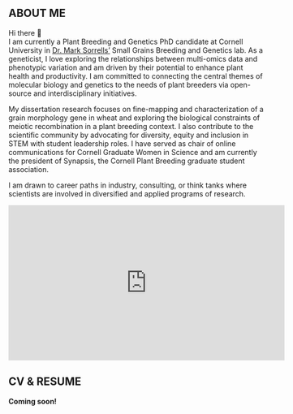 ## ABOUT ME  

Hi there 👋  
I am currently a Plant Breeding and Genetics PhD candidate at Cornell University in [Dr. Mark Sorrells’](https://plbrgen.cals.cornell.edu/people/mark-sorrells/) Small Grains Breeding and Genetics lab. As a geneticist, I love exploring the relationships between multi-omics data and phenotypic variation and am driven by their potential to enhance plant health and productivity. I am committed to connecting the central themes of molecular biology and genetics to the needs of plant breeders via open-source and interdisciplinary initiatives.  

My dissertation research focuses on fine-mapping and characterization of a grain morphology gene in wheat and exploring the biological constraints of meiotic recombination in a plant breeding context. I also contribute to the scientific community by advocating for diversity, equity and inclusion in STEM with student leadership roles. I have served as chair of online communications for Cornell Graduate Women in Science and am currently the president of Synapsis, the Cornell Plant Breeding graduate student association. 

I am drawn to career paths in industry, consulting, or think tanks where scientists are involved in diversified and applied programs of research.


<iframe id="vp15vGyR" title="Video Player" width="544" height="306" frameborder="0" src="https://s3.amazonaws.com/embed.animoto.com/play.html?w=swf/production/vp1&e=1593203529&f=5vGyRNhsfUFSkfTVx28UbQ&d=0&m=p&r=360p+480p+720p&volume=100&start_res=undefined&i=m&asset_domain=s3-p.animoto.com&animoto_domain=animoto.com&options=" allowfullscreen></iframe>

## CV & RESUME  

**Coming soon!**
